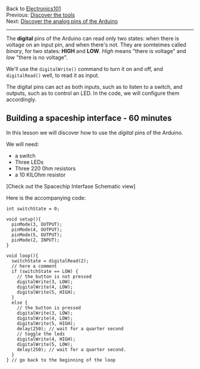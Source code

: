 Back to [Electronics101](.)  
Previous: [Discover the tools](./get-to-know-the-tools)  
Next: [Discover the analog pins of the Arduino](./arduinos-analog-pins)
<hr>

The **digital** pins of the Arduino can read only two states: when there is voltage on an input pin, and when there's not. They are somteimes called *binary*, for two states: **HIGH** and **LOW**. *High* means "there is voltage" and *low* "there is no voltage".

We'll use the `digitalWrite()` command to turn it on and off, and `digitalRead()` well, to read it as input.

The digital pins can act as both inputs, such as to listen to a switch, and outputs, such as to control an LED. In the code, we will configure them accordingly.


## Building a spaceship interface - 60 minutes

In this lesson we will discover how to use the *digital* pins of the Arduino.

We will need:

* a switch
* Three LEDs
* Three 220 0hm resistors
* a 10 KILOhm resistor

[Check out the Spacechip Interfase Schematic view]

Here is the accompanying code:

```
int switchState = 0;

void setup(){
  pinMode(3, OUTPUT);
  pinMode(4, OUTPUT);
  pinMode(5, OUTPUT);
  pinMode(2, INPUT);
}

void loop(){
  switchState = digitalRead(2);
  // here a comment
  if (switchState == LOW) {
    // the button is not pressed
    digitalWrite(3, LOW);
    digitalWrite(4, LOW);
    digitalWrite(5, HIGH);
  }
  else {
    // the button is pressed
    digitalWrite(3, LOW);
    digitalWrite(4, LOW);
    digitalWrite(5, HIGH);
    delay(250); // wait for a quarter second
    // toggle the leds
    digitalWrite(4, HIGH);
    digitalWrite(5, LOW);
    delay(250); // wait for a quarter second.
  }
} // go back to the beginning of the loop
```
